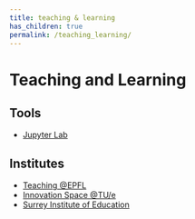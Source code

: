 ```yaml
---
title: teaching & learning
has_children: true
permalink: /teaching_learning/
---
```


# Teaching and Learning

## Tools

* [Jupyter Lab](https://jupyterlab.readthedocs.io)
## Institutes

* [Teaching @EPFL](https://www.epfl.ch/education/teaching/)
* [Innovation Space @TU/e](https://www.tue.nl/en/education/tue-innovation-space/)
* [Surrey Institute of Education](https://www.surrey.ac.uk/institute-of-education)
